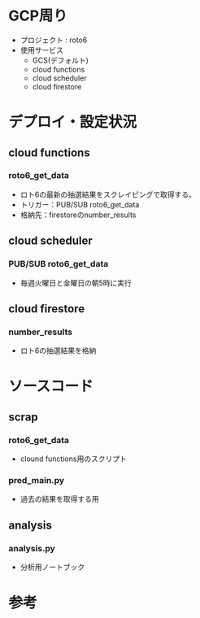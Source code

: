 # GCP周り
- プロジェクト : roto6
- 使用サービス
    - GCS(デフォルト)
    - cloud functions
    - cloud scheduler
    - cloud firestore

# デプロイ・設定状況  
## cloud functions  

### roto6_get_data  
- ロト6の最新の抽選結果をスクレイピングで取得する。
- トリガー：PUB/SUB roto6_get_data
- 格納先：firestoreのnumber_results

## cloud scheduler
### PUB/SUB roto6_get_data
- 毎週火曜日と金曜日の朝5時に実行

## cloud firestore
### number_results
- ロト6の抽選結果を格納

# ソースコード

## scrap
### roto6_get_data
- clound functions用のスクリプト
### pred_main.py
- 過去の結果を取得する用  

## analysis
### analysis.py
- 分析用ノートブック
  
# 参考